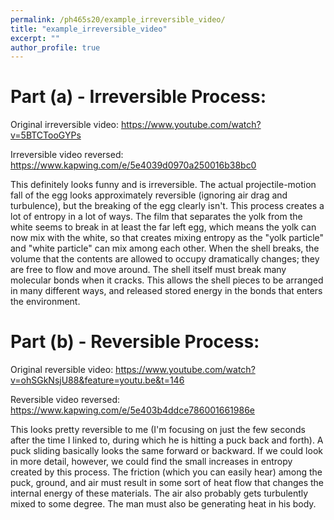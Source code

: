 ```yaml
---
permalink: /ph465s20/example_irreversible_video/
title: "example_irreversible_video"
excerpt: ""
author_profile: true
---
```

# Part (a) - Irreversible Process:

Original irreversible video: https://www.youtube.com/watch?v=5BTCTooGYPs

Irreversible video reversed: https://www.kapwing.com/e/5e4039d0970a250016b38bc0

This definitely looks funny and is irreversible. The actual projectile-motion fall of the egg looks approximately reversible (ignoring air drag and turbulence), but the breaking of the egg clearly isn't. This process creates a lot of entropy in a lot of ways. The film that separates the yolk from the white seems to break in at least the far left egg, which means the yolk can now mix with the white, so that creates mixing entropy as the "yolk particle" and "white particle" can mix among each other. When the shell breaks, the volume that the contents are allowed to occupy dramatically changes; they are free to flow and move around. The shell itself must break many molecular bonds when it cracks. This allows the shell pieces to be arranged in many different ways, and released stored energy in the bonds that enters the environment.

# Part (b) - Reversible Process:

Original reversible video: https://www.youtube.com/watch?v=ohSGkNsjU88&feature=youtu.be&t=146

Reversible video reversed: https://www.kapwing.com/e/5e403b4ddce786001661986e

This looks pretty reversible to me (I'm focusing on just the few seconds after the time I linked to, during which he is hitting a puck back and forth). A puck sliding basically looks the same forward or backward. If we could look in more detail, however, we could find the small increases in entropy created by this process. The friction (which you can easily hear) among the puck, ground, and air must result in some sort of heat flow that changes the internal energy of these materials. The air also probably gets turbulently mixed to some degree. The man must also be generating heat in his body.
